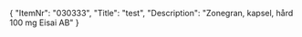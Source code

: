 {
  "ItemNr": "030333",
  "Title": "test",
  "Description": "Zonegran, kapsel, hård 100 mg Eisai AB"
}